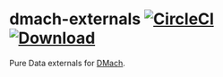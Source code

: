 # dmach-externals [![CircleCI](https://circleci.com/gh/simonnorberg/dmach-externals.svg?style=svg)](https://circleci.com/gh/simonnorberg/dmach-externals) [![Download](https://api.bintray.com/packages/simonnorberg/maven/dmach-externals/images/download.svg)](https://bintray.com/simonnorberg/maven/dmach-externals/_latestVersion)

Pure Data externals for [DMach](https://github.com/simonnorberg/dmach).
